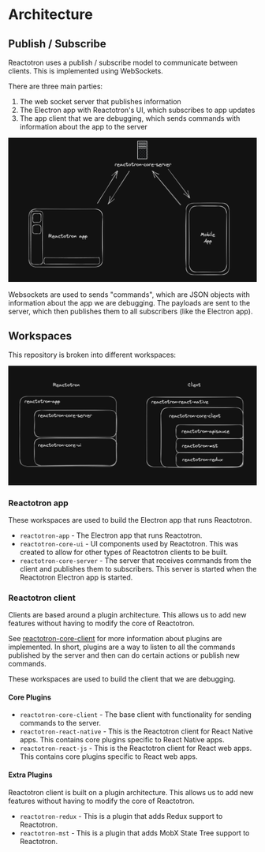 # Architecture

## Publish / Subscribe

Reactotron uses a publish / subscribe model to communicate between clients. This is implemented using WebSockets.

There are three main parties:

1. The web socket server that publishes information
2. The Electron app with Reactotron's UI, which subscribes to app updates
3. The app client that we are debugging, which sends commands with information about the app to the server

![Diagram of the Reactotron Electron app, reactotron-core-server, and the app client.](./images/architecture-app-mobile-diagram.png)

Websockets are used to sends "commands", which are JSON objects with information about the app we are debugging. The payloads are sent to the server, which then publishes them to all subscribers (like the Electron app).

## Workspaces

This repository is broken into different workspaces:

![Diagram of the Reactotron electron app and client, and which workspaces they correspond to.](./images/architecture-workspace-chart.png)

### Reactotron app

These workspaces are used to build the Electron app that runs Reactotron.

- `reactotron-app` - The Electron app that runs Reactotron.
- `reactotron-core-ui` - UI components used by Reactotron. This was created to allow for other types of Reactotron clients to be built.
- `reactotron-core-server` - The server that receives commands from the client and publishes them to subscribers. This server is started when the Reactotron Electron app is started.

### Reactotron client

Clients are based around a plugin architecture. This allows us to add new features without having to modify the core of Reactotron.

See [reactotron-core-client](https://github.com/infinitered/reactotron/tree/main/lib/reactotron-core-client) for more information about plugins are implemented. In short, plugins are a way to listen to all the commands published by the server and then can do certain actions or publish new commands.

These workspaces are used to build the client that we are debugging.

#### Core Plugins

- `reactotron-core-client` - The base client with functionality for sending commands to the server.
- `reactotron-react-native` - This is the Reactotron client for React Native apps. This contains core plugins specific to React Native apps.
- `reactotron-react-js` - This is the Reactotron client for React web apps. This contains core plugins specific to React web apps.

#### Extra Plugins

Reactotron client is built on a plugin architecture. This allows us to add new features without having to modify the core of Reactotron.

- `reactotron-redux` - This is a plugin that adds Redux support to Reactotron.
- `reactotron-mst` - This is a plugin that adds MobX State Tree support to Reactotron.
